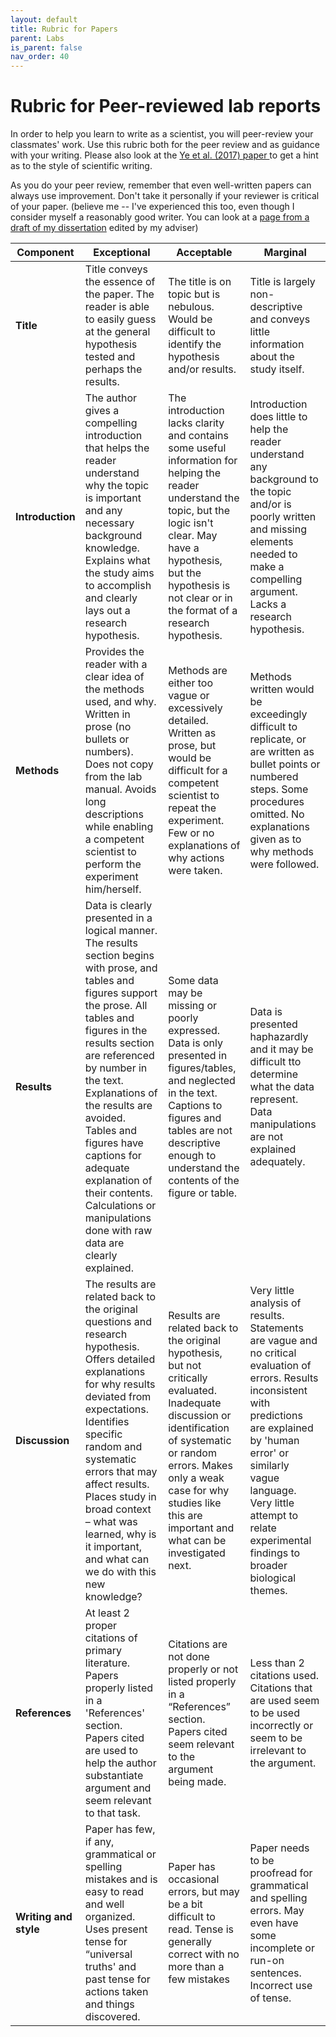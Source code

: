 ```yaml
---
layout: default
title: Rubric for Papers
parent: Labs
is_parent: false
nav_order: 40
---
```


# Rubric for Peer-reviewed lab reports

In order to help you learn to write as a scientist, you will peer-review your classmates' work. Use this rubric both for the peer review and as guidance with your writing. Please also look at the <a href = "{{site.url}}/b40/assets/labs/Ye_etal_Heating_Proteins.pdf"> Ye et al. (2017) paper </a> to get a hint as to the style of scientific writing.

As you do your peer review, remember that even well-written papers can always use improvement. Don't take it personally if your reviewer is critical of your paper. (believe me -- I've experienced this too, even though I consider myself a reasonably good writer. You can look at a [page from a draft of my dissertation]({{site.url}}/b40/assets/labs/WritingPeerReviewDissertation.pdf) edited by my adviser)

| Component | Exceptional | Acceptable | Marginal |
|-|-|-|-|
| **Title** | Title conveys the essence of the paper. The reader is able to easily guess at the general hypothesis tested and perhaps the results. | The title is on topic but is nebulous. Would be difficult to identify the hypothesis and/or results. | Title is largely non-descriptive and conveys little information about the study itself. |
| **Introduction** | The author gives a compelling introduction that helps the reader understand why the topic is important and any necessary background knowledge. Explains what the study aims to accomplish and clearly lays out a research hypothesis. | The introduction lacks clarity and contains some useful information for helping the reader understand the topic, but the logic isn't clear. May have a hypothesis, but the hypothesis is not clear or in the format of a research hypothesis. | Introduction does little to help the reader understand any background to the topic and/or is poorly written and missing elements needed to make a compelling argument. Lacks a research hypothesis. |
| **Methods** | Provides the reader with a clear idea of the methods used, and why. Written in prose (no bullets or numbers). Does not copy from the lab manual. Avoids long descriptions while enabling a competent scientist to perform the experiment him/herself. | Methods are either too vague or excessively detailed. Written as prose, but would be difficult for a competent scientist to repeat the experiment. Few or no explanations of why actions were taken. | Methods written would be exceedingly difficult to replicate, or are written as bullet points or numbered steps. Some procedures omitted. No explanations given as to why methods were followed. |
| **Results** | Data is clearly presented in a logical manner. The results section begins with prose, and tables and figures support the prose. All tables and figures in the results section are referenced by number in the text. Explanations of the results are avoided. Tables and figures have captions for adequate explanation of their contents. Calculations or manipulations done with raw data are clearly explained. | Some data may be missing or poorly expressed. Data is only presented in figures/tables, and neglected in the text. Captions to figures and tables are not descriptive enough to understand the contents of the figure or table. | Data is presented haphazardly and it may be difficult tto determine what the data represent. Data manipulations are not explained adequately. |
| **Discussion** | The results are related back to the original questions and research hypothesis. Offers detailed explanations for why results deviated from expectations. Identifies specific random and systematic errors that may affect results. Places study in broad context – what was learned, why is it important, and what can we do with this new knowledge? | Results are related back to the original hypothesis, but not critically evaluated. Inadequate discussion or identification of systematic or random errors. Makes only a weak case for why studies like this are important and what can be investigated next. | Very little analysis of results. Statements are vague and no critical evaluation of errors. Results inconsistent with predictions are explained by 'human error' or similarly vague language. Very little attempt to relate experimental findings to broader biological themes. |
| **References** | At least 2 proper citations of primary literature. Papers properly listed in a 'References' section. Papers cited are used to help the author substantiate argument and seem relevant to that task. | Citations are not done properly or not listed properly in a “References” section. Papers cited seem relevant to the argument being made. | Less than 2 citations used. Citations that are used seem to be used incorrectly or seem to be irrelevant to the argument. |
| **Writing and style** | Paper has few, if any, grammatical or spelling mistakes and is easy to read and well organized. Uses present tense for “universal truths' and past tense for actions taken and things discovered. | Paper has occasional errors, but may be a bit difficult to read. Tense is generally correct with no more than a few mistakes | Paper needs to be proofread for grammatical and spelling errors. May even have some incomplete or run-on sentences. Incorrect use of tense.  |
